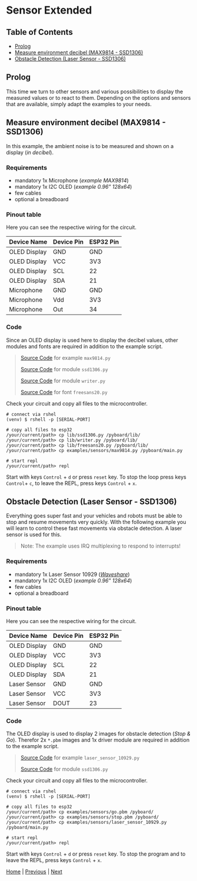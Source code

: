 # Sensor Extended

## Table of Contents

- [Prolog](#prolog)
- [Measure environment decibel (MAX9814 - SSD1306)](#measure-environment-decibel-max9814---ssd1306)
- [Obstacle Detection (Laser Sensor - SSD1306)](#obstacle-detection-laser-sensor---ssd1306)

## Prolog

This time we turn to other sensors and various possibilities to display the measured values or to react to them. Depending on the options and sensors that are available, simply adapt the examples to your needs.

## Measure environment decibel (MAX9814 - SSD1306)

In this example, the ambient noise is to be measured and shown on a display (_in decibel_).

### Requirements

- mandatory 1x Microphone (_example MAX9814_)
- mandatory 1x I2C OLED (_example 0.96" 128x64_)
- few cables 
- optional a breadboard

### Pinout table

Here you can see the respective wiring for the circuit.

| Device Name  | Device Pin | ESP32 Pin |
|--------------|------------|-----------|
| OLED Display | GND        | GND       |
| OLED Display | VCC        | 3V3       |
| OLED Display | SCL        | 22        |
| OLED Display | SDA        | 21        |
| Microphone   | GND        | GND       |
| Microphone   | Vdd        | 3V3       |
| Microphone   | Out        | 34        |

### Code

Since an OLED display is used here to display the decibel values, other modules and fonts are required in addition to the example script.

> [Source Code](../examples/sensors/max9814.py) for example `max9814.py`
> 
> [Source Code](../lib/ssd1306.py) for module `ssd1306.py`
> 
> [Source Code](../lib/writer.py) for module `writer.py`
> 
> [Source Code](../lib/freesans20.py) for font `freesans20.py`

Check your circuit and copy all files to the microcontroller.

```shell
# connect via rshel
(venv) $ rshell -p [SERIAL-PORT]

# copy all files to esp32
/your/current/path> cp lib/ssd1306.py /pyboard/lib/
/your/current/path> cp lib/writer.py /pyboard/lib/
/your/current/path> cp lib/freesans20.py /pyboard/lib/
/your/current/path> cp examples/sensors/max9814.py /pyboard/main.py

# start repl
/your/current/path> repl
```

Start with keys `Control` + `d` or press `reset` key. To stop the loop press keys `Control`+ `c`, to leave the REPL, press keys `Control` + `x`.

## Obstacle Detection (Laser Sensor - SSD1306)

Everything goes super fast and your vehicles and robots must be able to stop and resume movements very quickly. With the following example you will learn to control these fast movements via obstacle detection. A laser sensor is used for this.  

> Note: The example uses IRQ multiplexing to respond to interrupts!

### Requirements

- mandatory 1x Laser Sensor 10929 (_[Waveshare](https://www.waveshare.com/laser-sensor.htm)_)
- mandatory 1x I2C OLED (_example 0.96" 128x64_)
- few cables 
- optional a breadboard

### Pinout table

Here you can see the respective wiring for the circuit.

| Device Name  | Device Pin | ESP32 Pin |
|--------------|------------|-----------|
| OLED Display | GND        | GND       |
| OLED Display | VCC        | 3V3       |
| OLED Display | SCL        | 22        |
| OLED Display | SDA        | 21        |
| Laser Sensor | GND        | GND       |
| Laser Sensor | VCC        | 3V3       |
| Laser Sensor | DOUT       | 23        |


### Code

The OLED display is used to display 2 images for obstacle detection (_Stop & Go_). Therefor 2x `*.pbm` images and 1x driver module are required in addition to the example script.

> [Source Code](../examples/sensors/laser_sensor_10929.py) for example `laser_sensor_10929.py`
> 
> [Source Code](../lib/ssd1306.py) for module `ssd1306.py`

Check your circuit and copy all files to the microcontroller.

```shell
# connect via rshel
(venv) $ rshell -p [SERIAL-PORT]

# copy all files to esp32
/your/current/path> cp examples/sensors/go.pbm /pyboard/
/your/current/path> cp examples/sensors/stop.pbm /pyboard/
/your/current/path> cp examples/sensors/laser_sensor_10929.py /pyboard/main.py

# start repl
/your/current/path> repl
```

Start with keys `Control` + `d` or press `reset` key. To stop the program and to leave the REPL, press keys `Control` + `x`.

[Home](https://github.com/Lupin3000/ESP) | [Previous](./014_sensor_tutorials.md) | [Next](./015_game_tutorials.md)

